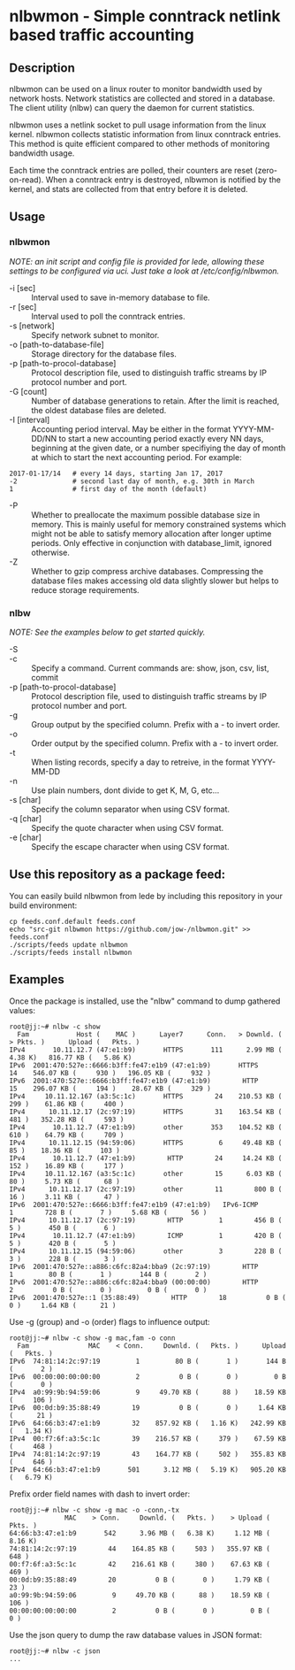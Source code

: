 # nlbwmon - Simple conntrack netlink based traffic accounting

## Description

nlbwmon can be used on a linux router to monitor bandwidth used by network hosts.  Network statistics are collected and stored in a database.  The client utility (nlbw) can query the daemon for current statistics.  

nlbwmon uses a netlink socket to pull usage information from the linux kernel.  nlbwmon collects statistic information from linux conntrack entries.  This method is quite efficient compared to other methods of monitoring bandwidth usage.

Each time the conntrack entries are polled, their counters are reset (zero-on-read).  When a conntrack entry is destroyed, nlbwmon is notified by the kernel, and stats are collected from that entry before it is deleted.

## Usage

### nlbwmon

*NOTE: an init script and config file is provided for lede, allowing these settings to be configured via uci.  Just take a look at /etc/config/nlbwmon.*

<dl>
<dt>-i [sec]</dt>
<dd>Interval used to save in-memory database to file.</dd>

<dt>-r [sec]</dt>
<dd>Interval used to poll the conntrack entries.</dd>

<dt>-s [network]</dt>
<dd>Specify network subnet to monitor.</dd>

<dt>-o [path-to-database-file]</dt>
<dd>Storage directory for the database files.</dd>

<dt>-p [path-to-procol-database]</dt>
<dd>Protocol description file, used to distinguish traffic streams by IP protocol number and port.</dd>

<dt>-G [count]</dt>
<dd>Number of database generations to retain.  After the limit is reached, the oldest database files are deleted.</dd>

<dt>-I [interval]</dt>
<dd>Accounting period interval.  May be either in the format YYYY-MM-DD/NN
to start a new accounting period exactly every NN days, beginning at
the given date, or a number specifiying the day of month at which to
start the next accounting period.  For example:</dd>
</dl>

```
2017-01-17/14   # every 14 days, starting Jan 17, 2017
-2              # second last day of month, e.g. 30th in March
1               # first day of the month (default)
```

<dl>
<dt>-P</dt>
<dd>Whether to preallocate the maximum possible database size in memory.
This is mainly useful for memory constrained systems which might not
be able to satisfy memory allocation after longer uptime periods.
Only effective in conjunction with database_limit, ignored otherwise.</dd>

<dt>-Z</dt>
<dd>Whether to gzip compress archive databases. Compressing the database
files makes accessing old data slightly slower but helps to reduce
storage requirements.</dd>
</dl>


### nlbw
*NOTE: See the examples below to get started quickly.*

<dl>
<dt>-S</dt>
<dd></dd>

<dt>-c</dt>
<dd>Specify a command.  Current commands are: show, json, csv, list, commit</dd>

<dt>-p [path-to-procol-database]</dt>
<dd>Protocol description file, used to distinguish traffic streams by IP protocol number and port.</dd>

<dt>-g</dt>
<dd>Group output by the specified column.  Prefix with a - to invert order.</dd>

<dt>-o</dt>
<dd>Order output by the specified column.  Prefix with a - to invert order.</dd>

<dt>-t</dt>
<dd>When listing records, specify a day to retreive, in the format YYYY-MM-DD</dd>

<dt>-n</dt>
<dd>Use plain numbers, dont divide to get K, M, G, etc...</dd>

<dt>-s [char]</dt>
<dd>Specify the column separator when using CSV format.</dd>

<dt>-q [char]</dt>
<dd>Specify the quote character when using CSV format.</dd>

<dt>-e [char]</dt>
<dd>Specify the escape character when using CSV format.</dd>
</dl>


## Use this repository as a package feed:

You can easily build nlbwmon from lede by including this repository in your build environment:

    cp feeds.conf.default feeds.conf
    echo "src-git nlbwmon https://github.com/jow-/nlbwmon.git" >> feeds.conf
    ./scripts/feeds update nlbwmon
    ./scripts/feeds install nlbwmon

## Examples

Once the package is installed, use the "nlbw" command to dump gathered values:

    root@jj:~# nlbw -c show
      Fam            Host (    MAC )      Layer7      Conn.   > Downld. ( > Pkts. )      Upload (   Pkts. )
    IPv4       10.11.12.7 (47:e1:b9)       HTTPS       111      2.99 MB (   4.38 K)   816.77 KB (   5.86 K)
    IPv6  2001:470:527e::6666:b3ff:fe47:e1b9 (47:e1:b9)       HTTPS        14    546.07 KB (     930 )   196.05 KB (     932 )
    IPv6  2001:470:527e::6666:b3ff:fe47:e1b9 (47:e1:b9)        HTTP        15    296.07 KB (     194 )    28.67 KB (     329 )
    IPv4     10.11.12.167 (a3:5c:1c)       HTTPS        24    210.53 KB (     299 )    61.86 KB (     400 )
    IPv4      10.11.12.17 (2c:97:19)       HTTPS        31    163.54 KB (     481 )   352.28 KB (     593 )
    IPv4       10.11.12.7 (47:e1:b9)       other       353    104.52 KB (     610 )    64.79 KB (     709 )
    IPv4      10.11.12.15 (94:59:06)       HTTPS         6     49.48 KB (      85 )    18.36 KB (     103 )
    IPv4       10.11.12.7 (47:e1:b9)        HTTP        24     14.24 KB (     152 )    16.89 KB (     177 )
    IPv4     10.11.12.167 (a3:5c:1c)       other        15      6.03 KB (      80 )     5.73 KB (      68 )
    IPv4      10.11.12.17 (2c:97:19)       other        11        800 B (      16 )     3.11 KB (      47 )
    IPv6  2001:470:527e::6666:b3ff:fe47:e1b9 (47:e1:b9)   IPv6-ICMP         1        728 B (       7 )     5.68 KB (      56 )
    IPv4      10.11.12.17 (2c:97:19)        HTTP         1        456 B (       5 )       450 B (       6 )
    IPv4       10.11.12.7 (47:e1:b9)        ICMP         1        420 B (       5 )       420 B (       5 )
    IPv4      10.11.12.15 (94:59:06)       other         3        228 B (       3 )       228 B (       3 )
    IPv6  2001:470:527e::a886:c6fc:82a4:bba9 (2c:97:19)        HTTP         1         80 B (       1 )       144 B (       2 )
    IPv6  2001:470:527e::a886:c6fc:82a4:bba9 (00:00:00)        HTTP         2          0 B (       0 )         0 B (       0 )
    IPv6  2001:470:527e::1 (35:88:49)        HTTP        18          0 B (       0 )     1.64 KB (      21 )

Use -g (group) and -o (order) flags to influence output:

    root@jj:~# nlbw -c show -g mac,fam -o conn
      Fam               MAC    < Conn.     Downld. (   Pkts. )      Upload (   Pkts. )
    IPv6  74:81:14:2c:97:19         1         80 B (       1 )       144 B (       2 )
    IPv6  00:00:00:00:00:00         2          0 B (       0 )         0 B (       0 )
    IPv4  a0:99:9b:94:59:06         9     49.70 KB (      88 )    18.59 KB (     106 )
    IPv6  00:0d:b9:35:88:49        19          0 B (       0 )     1.64 KB (      21 )
    IPv6  64:66:b3:47:e1:b9        32    857.92 KB (   1.16 K)   242.99 KB (   1.34 K)
    IPv4  00:f7:6f:a3:5c:1c        39    216.57 KB (     379 )    67.59 KB (     468 )
    IPv4  74:81:14:2c:97:19        43    164.77 KB (     502 )   355.83 KB (     646 )
    IPv4  64:66:b3:47:e1:b9       501      3.12 MB (   5.19 K)   905.20 KB (   6.79 K)

Prefix order field names with dash to invert order:

    root@jj:~# nlbw -c show -g mac -o -conn,-tx
                  MAC    > Conn.     Downld. (   Pkts. )    > Upload (   Pkts. )
    64:66:b3:47:e1:b9       542      3.96 MB (   6.38 K)     1.12 MB (   8.16 K)
    74:81:14:2c:97:19        44    164.85 KB (     503 )   355.97 KB (     648 )
    00:f7:6f:a3:5c:1c        42    216.61 KB (     380 )    67.63 KB (     469 )
    00:0d:b9:35:88:49        20          0 B (       0 )     1.79 KB (      23 )
    a0:99:9b:94:59:06         9     49.70 KB (      88 )    18.59 KB (     106 )
    00:00:00:00:00:00         2          0 B (       0 )         0 B (       0 )

Use the json query to dump the raw database values in JSON format:

    root@jj:~# nlbw -c json
    ...
